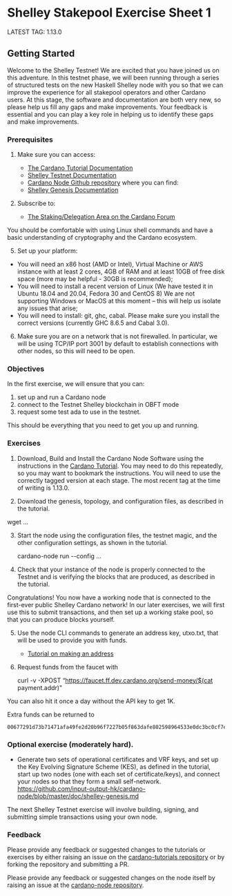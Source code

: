 # Shelley Stakepool Exercise Sheet 1

LATEST TAG: 1.13.0

## Getting Started

Welcome to the Shelley Testnet!  We are excited that you have joined us on this adventure. In this testnet phase, we will been running through a series of structured tests on the new Haskell Shelley node with you so that we can improve the experience for all stakepool operators and other Cardano users. At this stage, the software and documentation are both very new, so please help us fill any gaps and make improvements. Your feedback is essential and you can play a key role in helping us to identify these gaps and make improvements.

### Prerequisites

1. Make sure you can access:
    - [The Cardano Tutorial Documentation](https://github.com/input-output-hk/cardano-tutorials/tree/master/node-setup)
    - [Shelley Testnet Documentation](https://testnets.cardano.org/en/shelley-haskell/overview/)
    - [Cardano Node Github repository](https://github.com/input-output-hk/cardano-node) where you can find:
    - [Shelley Genesis Documentation](https://github.com/input-output-hk/cardano-node/blob/master/doc/shelley-genesis.md)

2. Subscribe to:
    - [The Staking/Delegation Area on the Cardano Forum](https://forum.cardano.org/c/stakingdelegation/116)

  You should be comfortable with using Linux shell commands and have a basic understanding of cryptography and the Cardano ecosystem.

5. Set up your platform:
  - You will need an x86 host (AMD or Intel), Virtual Machine or AWS instance with at least 2 cores, 4GB of RAM and at least 10GB of free disk space (more may be helpful - 30GB is recommended);
  - You will need to install a recent version of Linux (We have tested it in Ubuntu 18.04 and 20.04, Fedora 30 and CentOS 8) We are not supporting Windows or MacOS at this moment – this will help us isolate any issues that arise;
  - You will need to install: git, ghc, cabal.  Please make sure you install the correct versions (currently GHC 8.6.5 and Cabal 3.0).

6. Make sure you are on a network that is not firewalled. In particular, we will be using TCP/IP port 3001 by default to establish connections with other nodes, so this will need to be open.

### Objectives

In the first exercise, we will ensure that you can:

1. set up and run a Cardano node
2. connect to the Testnet Shelley blockchain in OBFT mode
3. request some test ada to use in the testnet.

This should be everything that you need to get you up and running.

### Exercises

1. Download, Build and Install the Cardano Node Software using the instructions in the [Cardano Tutorial](020_keys_and_addresses.md).  You may need to do this repeatedly, so you may want to bookmark the instructions.  You will need to use the correctly tagged version at each stage. The most recent tag at the time of writing is 1.13.0.

2. Download the genesis, topology, and configuration files, as described in the tutorial.


 wget …

3. Start the node using the configuration files, the testnet magic, and the other configuration settings, as shown in the tutorial.


    cardano-node run --config …


4. Check that your instance of the node is properly connected to the Testnet and is verifying the blocks that are produced, as described in the tutorial.

  Congratulations!  You now have a working node that is connected to the first-ever public Shelley Cardano network! In our later exercises, we will first use this to submit transactions, and then set up a working stake pool, so that you can produce blocks yourself.

5. Use the node CLI commands to generate an address key, utxo.txt, that will be used to provide you with funds.

   - [Tutorial on making an address](node-setup/020_keys_and_addresses.md)

6. Request funds from the faucet with


    curl -v -XPOST “https://faucet.ff.dev.cardano.org/send-money/$(cat payment.addr)"


You can also hit it once a day without the API key to get 1K.

Extra funds can be returned to

    00677291d73b71471afa49fe2d20b96f7227b05f863dafe802598964533e0dc3bc0cf7eb8153441db271a2288560378b209014350792f273bdc307f06ca34f0c6f

### Optional exercise (moderately hard).

- Generate two sets of operational certificates and VRF keys, and set up the Key Evolving Signature Scheme (KES), as defined in the tutorial, start up two nodes (one with each set of certificate/keys), and connect your nodes so that they form a small self-network.
  https://github.com/input-output-hk/cardano-node/blob/master/doc/shelley-genesis.md

The next Shelley Testnet exercise will involve building, signing, and submitting simple transactions using your own node.

### Feedback

Please provide any feedback or suggested changes to the tutorials or exercises by either raising an issue on the [cardano-tutorials repository](https://github.com/input-output-hk/cardano-tutorials) or by forking the repository and submitting a PR.

Please provide any feedback or suggested changes on the node itself by raising an issue at the [cardano-node repository](https://github.com/input-output-hk/cardano-node).

